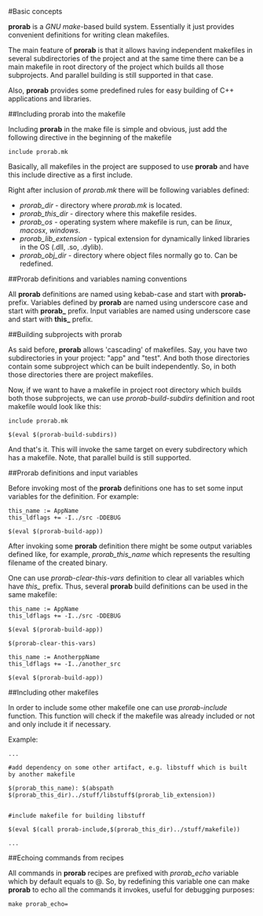#Basic concepts

**prorab** is a *GNU make*-based build system. Essentially it just provides
convenient definitions for writing clean makefiles.

The main feature of **prorab** is that it allows having independent makefiles
in several subdirectories of the project and at the same time there can be
a main makefile in root directory of the project which builds all those subprojects.
And parallel building is still supported in that case.

Also, **prorab** provides some predefined rules for easy building of C++ applications
and libraries.


##Including prorab into the makefile

Including **prorab** in the make file is simple and obvious, just add the following directive
in the beginning of the makefile

```
include prorab.mk
```

Basically, all makefiles in the project are supposed to use **prorab** and have this include directive as a first include.

Right after inclusion of *prorab.mk* there will be following variables defined:
- *prorab_dir* - directory where *prorab.mk* is located.
- *prorab_this_dir* - directory where this makefile resides.
- *prorab_os* - operating system where makefile is run, can be *linux*, *macosx*, *windows*.
- *prorab_lib_extension* - typical extension for dynamically linked libraries in the OS (.dll, .so, .dylib).
- *prorab_obj_dir* - directory where object files normally go to. Can be redefined. 

##Prorab definitions and variables naming conventions

All **prorab** definitions are named using kebab-case and start with **prorab-** prefix.
Variables defined by **prorab** are named using underscore case and start with **prorab_** prefix.
Input variables are named using underscore case and start with **this_** prefix.


##Building subprojects with prorab

As said before, **prorab** allows 'cascading' of makefiles. Say, you have two subdirectories in your project: "app" and "test". And both those directories contain some subproject which can be built independently. So, in both those directories there are project makefiles.

Now, if we want to have a makefile in project root directory which builds both those subprojects, we can use *prorab-build-subdirs* definition and root makefile would look like this:

```
include prorab.mk

$(eval $(prorab-build-subdirs))
```

And that's it. This will invoke the same target on every subdirectory which has a makefile. Note, that parallel build is still supported.


##Prorab definitions and input variables

Before invoking most of the **prorab** definitions one has to set some input variables for the definition.
For example:

```
this_name := AppName
this_ldflags += -I../src -DDEBUG

$(eval $(prorab-build-app))
```

After invoking some **prorab** definition there might be some output variables defined like, for example, *prorab_this_name* which represents the resulting filename of the created binary.

One can use *prorab-clear-this-vars* definition to clear all variables which have *this_* prefix. Thus, several **prorab** build definitions can be used in the same makefile:

```
this_name := AppName
this_ldflags += -I../src -DDEBUG

$(eval $(prorab-build-app))

$(prorab-clear-this-vars)

this_name := AnotherppName
this_ldflags += -I../another_src

$(eval $(prorab-build-app))

```


##Including other makefiles

In order to include some other makefile one can use *prorab-include* function. This function will check if the makefile was already included or not and only include it if necessary.

Example:

```
...

#add dependency on some other artifact, e.g. libstuff which is built by another makefile

$(prorab_this_name): $(abspath $(prorab_this_dir)../stuff/libstuff$(prorab_lib_extension))


#include makefile for building libstuff

$(eval $(call prorab-include,$(prorab_this_dir)../stuff/makefile))

...
```


##Echoing commands from recipes

All commands in **prorab** recipes are prefixed with *prorab_echo* variable which by default equals to @. So, by redefining this variable one can make **prorab** to echo all the commands it invokes, useful for debugging purposes:

```
make prorab_echo=
```
